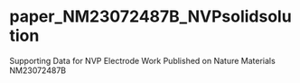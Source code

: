 # paper_NM23072487B_NVPsolidsolution
Supporting Data for NVP Electrode Work Published on Nature Materials NM23072487B

